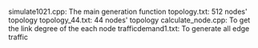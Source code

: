 simulate1021.cpp:     The main generation function
topology.txt:         512 nodes' topology
topology_44.txt:      44 nodes' topology
calculate_node.cpp:   To get the link degree of the each node
trafficdemand1.txt:   To generate all edge traffic
